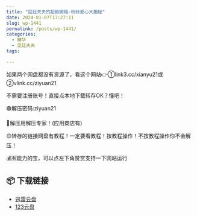 ```yaml
---
title: "昆廷夫夫的超級開箱-粉絲愛心大揭秘"
date: 2024-01-07T17:27:11
slug: wp-1441
permalink: /posts/wp-1441/
categories:
  - 精华
  - 昆廷夫夫
tags:

---
```


如果两个网盘都没有资源了，看这个网站👉①link3.cc/xianyu21或②vlink.cc/ziyuan21

不需要注册账号！直接点本地下载转存OK？懂吧！

🟢解压密码:ziyuan21

🔵解压用解压专家！(应用商店有)

🟡转存的链接网盘有教程！一定要看教程！按教程操作！不按教程操作你不会解压！

💰🈶能力的宝，可以点左下角赞赏支持一下网站运行

## 📦 下载链接
- [迅雷云盘](https://blziyuan21.com/pay-download/1441?key=ed93656732&down_id=0)
- [123云盘](https://blziyuan21.com/pay-download/1441?key=ed93656732&down_id=1)

